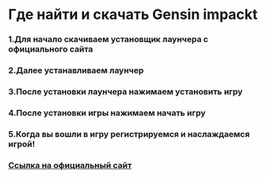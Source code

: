 <h1>Где найти и скачать Gensin impackt</h1>
<h3>1.Для начало скачиваем  установщик лаунчера с официального сайта</h3>
<h3>2.Далее устанавливаем лаунчер</h3>
<h3>3.После установки лаунчера нажимаем установить игру</h3>
<h3>4.После установки игры нажимаем начать игру</h3>
<h3>5.Когда вы вошли в игру регистрируемся и наслаждаемся игрой!</h3>
<h3><a href="https://genshin.mihoyo.com/ru/download">Ссылка на официальный сайт
